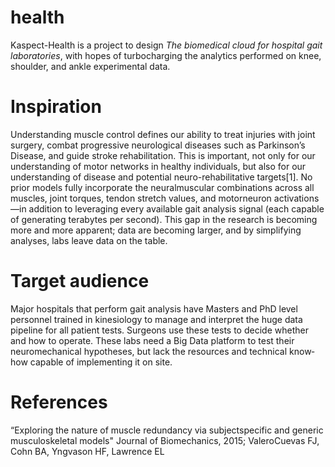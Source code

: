 # health
Kaspect-Health is a project to design _The biomedical cloud for hospital gait laboratories_, with hopes of turbocharging the analytics performed on knee, shoulder, and ankle experimental data.

# Inspiration
Understanding muscle control defines our ability to treat injuries with joint surgery, combat progressive neurological diseases such as Parkinson’s Disease, and guide stroke rehabilitation. This is important, not only for our understanding of motor networks in healthy individuals, but also for our understanding of disease and potential neuro-rehabilitative targets[1]. No prior models fully incorporate the neural­muscular combinations across all muscles, joint torques, tendon stretch values, and motor­neuron activations—in addition to leveraging every available gait analysis signal (each capable of generating terabytes per second). This gap in the research is becoming more and more apparent; data are becoming larger, and by simplifying analyses, labs leave data on the table. 

# Target audience
Major hospitals that perform gait analysis have Masters and PhD level personnel trained in kinesiology to manage and interpret the huge data pipeline for all patient tests. Surgeons use these tests to decide whether and how to operate. These labs need a Big Data platform to test their neuromechanical hypotheses, but lack the resources and technical know­how capable of implementing it on site.

# References
“Exploring the nature of muscle redundancy via subject­specific and generic musculoskeletal models" Journal of Biomechanics, 2015; Valero­Cuevas FJ, Cohn BA, Yngvason HF, Lawrence EL
